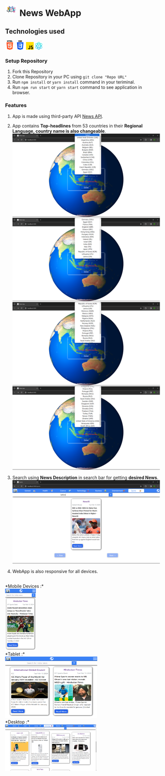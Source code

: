 # <img src="./src/images/news.jpg" width="40" height="40"></img> News WebApp

## Technologies used
<img src="./src//images/html.png" width="30" height="30"></img>
<img src="./src//images/css.png" width="30" height="30"></img>
<img src="./src//images/js.png" width="25" height="25"></img>
<img src="./src//images/react.png" width="25" height="25"></img>

### Setup Repository

1. Fork this Repository
2. Clone Repository in your PC using `git clone "Repo URL"`
3. Run `npm install` or `yarn install` command in your teriminal.
4. Run `npm run start` or `yarn start` command to see application in browser.

### Features

1. App is made using third-party API [News API](https://newsapi.org/).
2. App contains **Top-headlines** from 53 countries in their **Regional Language, country name is also changeable**.
<img src="./src/images/countries1.png"></img>
<img src="./src/images/contries2.png"></img>
<img src="./src/images/contries3.png"></img>
<img src="./src/images/contries4.png"></img>

3. Search using **News Description** in search bar for getting **desired News**.
<img src="./src/images/search.png"></img>

4. WebApp is also responsive for all devices.
<br>
*Mobile Devices :*
<br>
<img src="./src/images/mobile.png" width="100" height="200"></img>
<br>
*Tablet :*
<br>
<img src="./src/images/tablet.png" width="300" height="200"></img>
<br>
*Desktop :*
<br>
<img src="./src/images/desktop.png" height="150"></img>